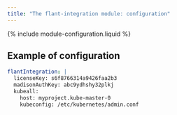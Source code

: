 ```yaml
---
title: "The flant-integration module: configuration"
---
```


{% include module-configuration.liquid %}

## Example of configuration

```yaml
flantIntegration: |
  licenseKey: s6f8766314a9426faa2b3
  madisonAuthKey: abc9ydhshy32plkj
  kubeall:
    host: myproject.kube-master-0
    kubeconfig: /etc/kubernetes/admin.conf
```
